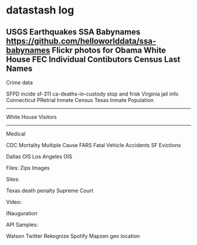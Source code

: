 # datastash log

USGS Earthquakes 
SSA Babynames https://github.com/helloworlddata/ssa-babynames
Flickr photos for Obama White House
FEC Individual Contibutors
Census Last Names
-----------
Crime data

SFPD incide
sf-311
ca-deaths-in-custody
stop and frisk
Virginia jail info
Connecticut PRetrial Inmate Census
Texas Inmate Population

-----------

White House Visitors

-----------

Medical


CDC Mortality Multiple Cause
FARS Fatal Vehicle Accidents
SF Evictions

Dallas OIS
Los Angeles OIS


Files:
Zips
Images


Sites:

Texas death penalty
Supreme Court


Video:

INauguration 

API Samples:

Watson
Twitter
Rekognize
Spotify
Mapzen geo location
